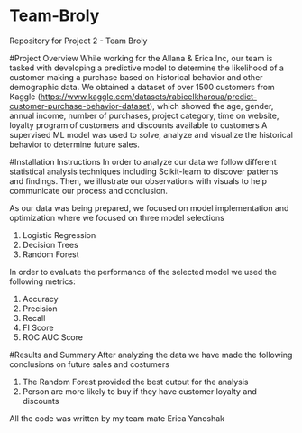 # Team-Broly
Repository for Project 2 - Team Broly 

#Project Overview
While working for the Allana & Erica Inc, our team is tasked with developing a predictive model to determine the likelihood of a customer making a purchase based on historical behavior and other demographic data. We obtained a dataset of over 1500 customers from Kaggle (https://www.kaggle.com/datasets/rabieelkharoua/predict-customer-purchase-behavior-dataset), which showed the age, gender, annual income, number of purchases, project category, time on website, loyalty program of customers and discounts available to customers A supervised ML model was used to solve, analyze and visualize the historical behavior to determine future sales. 

#Installation Instructions
In order to analyze our data we follow different statistical analysis techniques including Scikit-learn to discover patterns and findings. Then, we illustrate our observations with visuals to help communicate our process and conclusion.

As our data was being prepared, we focused on model implementation and optimization where we focused on three model selections
1. Logistic Regression
2. Decision Trees
3. Random Forest 

In order to evaluate the performance of the selected model we used the following metrics:  
1. Accuracy 
2. Precision 
3. Recall 
4. FI Score 
5. ROC AUC Score 

#Results and Summary 
After analyzing the data we have made the following conclusions on future sales and costumers 
1. The Random Forest provided the best output for the analysis 
2. Person are more likely to buy if they have customer loyalty and discounts 

All the code was written by my team mate Erica Yanoshak